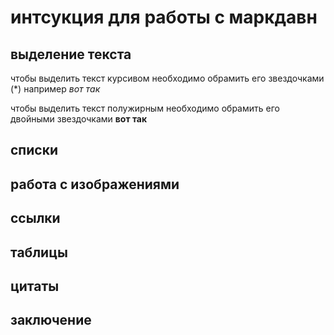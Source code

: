 # интсукция для работы с маркдавн

## выделение текста

чтобы выделить текст курсивом необходимо обрамить его звездочками (*) например *вот так*

чтобы выделить текст полужирным необходимо  обрамить его двойными звездочками **вот так**

## списки

## работа с изображениями 

## ссылки 

## таблицы

## цитаты

## заключение 